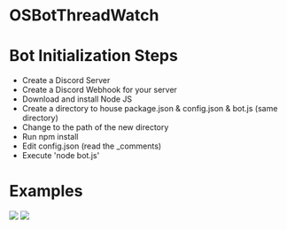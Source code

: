 # OSBotThreadWatch

Bot Initialization Steps
=======

- Create a Discord Server
- Create a Discord Webhook for your server
- Download and install Node JS
- Create a directory to house package.json & config.json & bot.js (same directory)
- Change to the path of the new directory
- Run npm install
- Edit config.json (read the _comments)
- Execute 'node bot.js'

Examples
========
![](https://i.imgur.com/ERSnAJP.png)
![](https://i.imgur.com/2dXfPta.png)

